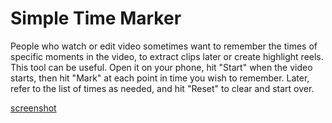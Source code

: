 
# Simple Time Marker

People who watch or edit video sometimes want to remember the times of specific moments in the video, to
extract clips later or create highlight reels.  This tool can be useful.  Open it on your phone, hit "Start"
when the video starts, then hit "Mark" at each point in time you wish to remember.  Later, refer to the list
of times as needed, and hit "Reset" to clear and start over.

[screenshot](screenshot.png)
